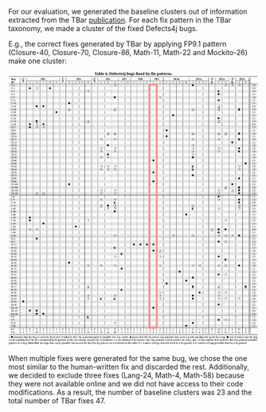 For our evaluation, we generated the baseline clusters out of information extracted from the TBar [publication](https://dl.acm.org/doi/10.1145/3293882.3330577).
For each fix pattern in the TBar taxonomy, we made a cluster of the fixed Defects4j bugs.

E.g., the correct fixes generated by TBar by applying FP9.1 pattern (Closure-40, Closure-70, Closure-86, Math-11, Math-22 and Mockito-26) make one cluster:

<img src="./figure/tbar.png" width="1000">

When multiple fixes were generated for the same bug, we chose the one most similar to the human-written fix and discarded the rest.
Additionally, we decided to exclude three fixes (Lang-24, Math-4, Math-58) because they were not available online and we did not have access to their code modifications.
As a result, the number of baseline clusters was 23 and the total number of TBar fixes 47.

